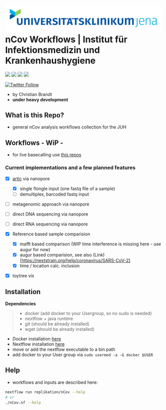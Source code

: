 ![logo](data/logo/mobile_logo.png)
**nCov Workflows**   |   Institut für Infektionsmedizin und Krankenhaushygiene
===

![](https://img.shields.io/badge/nextflow-20.01.0-brightgreen)
![](https://img.shields.io/badge/uses-docker-blue.svg)
![](https://img.shields.io/badge/licence-GPL--3.0-lightgrey.svg)
![](https://github.com/replikation/nCov/workflows/Syntax_check/badge.svg)


[![Twitter Follow](https://img.shields.io/twitter/follow/gcloudChris.svg?style=social)](https://twitter.com/gcloudChris) 

* by Christian Brandt
* **under heavy development**

## What is this Repo?

* general nCov analysis workflows collection for the JUH  

## Workflows - WiP - 

+ for live basecalling use [this repos](https://github.com/replikation/docker_pipelines)

### Current implementations and a few planned features

* [x] [artic](https://github.com/artic-network/fieldbioinformatics) via nanopore
    * [x] single flongle input (one fastq file of a sample)
    * [ ] demultiplex, barcoded fastq input
* [ ] metagenomic approach via nanopore
* [ ] direct DNA sequencing via nanopore
* [ ] direct RNA sequencing via nanopore
* [x] Reference based sample comparision
    * [x] mafft based comparison (WIP time interference is missing here - use augur for now)
    * [x] augur based comparision, see also (Link)[https://nextstrain.org/help/coronavirus/SARS-CoV-2]
    * [x] time / location calc. inclusion
* [x] toytree vis


## Installation

**Dependencies**

>   * docker (add docker to your Usergroup, so no sudo is needed)
>   * nextflow + java runtime 
>   * git (should be already installed)
>   * wget (should be already installed)

* Docker installation [here](https://docs.docker.com/v17.09/engine/installation/linux/docker-ce/ubuntu/#install-docker-ce)
* Nextflow installation [here](https://www.nextflow.io/)
* move or add the nextflow executable to a bin path
* add docker to your User group via `sudo usermod -a -G docker $USER`

## Help

* workflows and inputs are described here:

```bash
nextflow run replikation/nCov --help
# or
./nCov.nf --help
```